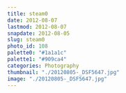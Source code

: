 ```yaml
---
title: steam0
date: 2012-08-07
lastmod: 2012-08-07
snapdate: 2012-08-05
slug: steam0
photo_id: 108
palette0: "#1a1a1c"
palette1: "#909ca4"
categories: Photography
thumbnail: "./20120805-_DSF5647.jpg"
image: "./20120805-_DSF5647.jpg"
---
```

